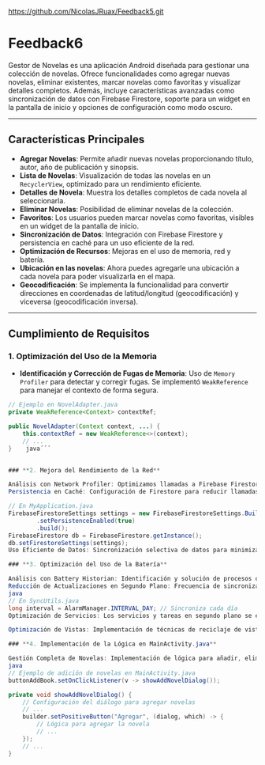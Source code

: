 https://github.com/NicolasJRuax/Feedback5.git

# Feedback6

Gestor de Novelas es una aplicación Android diseñada para gestionar una colección de novelas. Ofrece funcionalidades como agregar nuevas novelas, eliminar existentes, marcar novelas como favoritas y visualizar detalles completos. Además, incluye características avanzadas como sincronización de datos con Firebase Firestore, soporte para un widget en la pantalla de inicio y opciones de configuración como modo oscuro.

---

## **Características Principales**

- **Agregar Novelas**: Permite añadir nuevas novelas proporcionando título, autor, año de publicación y sinopsis.
- **Lista de Novelas**: Visualización de todas las novelas en un `RecyclerView`, optimizado para un rendimiento eficiente.
- **Detalles de Novela**: Muestra los detalles completos de cada novela al seleccionarla.
- **Eliminar Novelas**: Posibilidad de eliminar novelas de la colección.
- **Favoritos**: Los usuarios pueden marcar novelas como favoritas, visibles en un widget de la pantalla de inicio.
- **Sincronización de Datos**: Integración con Firebase Firestore y persistencia en caché para un uso eficiente de la red.
- **Optimización de Recursos**: Mejoras en el uso de memoria, red y batería.
- **Ubicación en las novelas**: Ahora puedes agregarle una ubicación a cada novela para poder visualizarla en el mapa.
- **Geocodificación**: Se implementa la funcionalidad para convertir direcciones en coordenadas de latitud/longitud (geocodificación) y viceversa (geocodificación inversa).



---

## **Cumplimiento de Requisitos**

### **1. Optimización del Uso de la Memoria**
- **Identificación y Corrección de Fugas de Memoria**: Uso de `Memory Profiler` para detectar y corregir fugas. Se implementó `WeakReference` para manejar el contexto de forma segura.
```java
// Ejemplo en NovelAdapter.java
private WeakReference<Context> contextRef;

public NovelAdapter(Context context, ...) {
    this.contextRef = new WeakReference<>(context);
    // ...
}    java´´´
 

### **2. Mejora del Rendimiento de la Red**

Análisis con Network Profiler: Optimizamos llamadas a Firebase Firestore mediante consultas eficientes.
Persistencia en Caché: Configuración de Firestore para reducir llamadas de red y mejorar tiempos de respuesta.

// En MyApplication.java
FirebaseFirestoreSettings settings = new FirebaseFirestoreSettings.Builder()
        .setPersistenceEnabled(true)
        .build();
FirebaseFirestore db = FirebaseFirestore.getInstance();
db.setFirestoreSettings(settings);
Uso Eficiente de Datos: Sincronización selectiva de datos para minimizar el consumo de datos móviles.

### **3. Optimización del Uso de la Batería**

Análisis con Battery Historian: Identificación y solución de procesos que consumían mucha batería.
Reducción de Actualizaciones en Segundo Plano: Frecuencia de sincronización ajustada a una vez al día.
java
// En SyncUtils.java
long interval = AlarmManager.INTERVAL_DAY; // Sincroniza cada día
Optimización de Servicios: Los servicios y tareas en segundo plano se ejecutan solo cuando es necesario.

Optimización de Vistas: Implementación de técnicas de reciclaje de vistas para maximizar la eficiencia.

### **4. Implementación de la Lógica en MainActivity.java**

Gestión Completa de Novelas: Implementación de lógica para añadir, eliminar y mostrar detalles de novelas.
java
// Ejemplo de adición de novelas en MainActivity.java
buttonAddBook.setOnClickListener(v -> showAddNovelDialog());

private void showAddNovelDialog() {
    // Configuración del diálogo para agregar novelas
    // ...
    builder.setPositiveButton("Agregar", (dialog, which) -> {
        // Lógica para agregar la novela
        // ...
    });
    // ...
}
